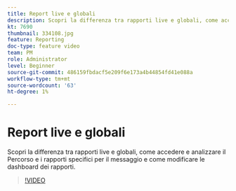 ```yaml
---
title: Report live e globali
description: Scopri la differenza tra rapporti live e globali, come accedere e analizzare il Percorso e i rapporti specifici per il messaggio e come modificare le dashboard dei rapporti.  
kt: 7690
thumbnail: 334108.jpg
feature: Reporting
doc-type: feature video
team: PM
role: Administrator
level: Beginner
source-git-commit: 486159fbdacf5e209f6e173a4b44854fd41e088a
workflow-type: tm+mt
source-wordcount: '63'
ht-degree: 1%

---
```



# Report live e globali

Scopri la differenza tra rapporti live e globali, come accedere e analizzare il Percorso e i rapporti specifici per il messaggio e come modificare le dashboard dei rapporti.  

>[!VIDEO](https://video.tv.adobe.com/v/334108?quality=12)
